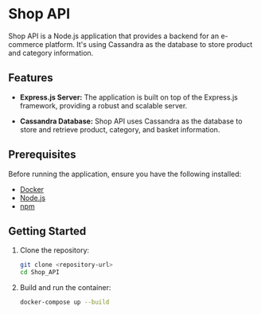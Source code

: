 # Shop API

Shop API is a Node.js application that provides a backend for an e-commerce platform. It's using Cassandra as the database to store product and category information.

## Features

- **Express.js Server:** The application is built on top of the Express.js framework, providing a robust and scalable server.

- **Cassandra Database:** Shop API uses Cassandra as the database to store and retrieve product, category, and basket information.

## Prerequisites

Before running the application, ensure you have the following installed:

- [Docker](https://www.docker.com/)
- [Node.js](https://nodejs.org/)
- [npm](https://www.npmjs.com/)

## Getting Started

1. Clone the repository:

   ```bash
   git clone <repository-url>
   cd Shop_API

2. Build and run the container:

    ```bash
    docker-compose up --build
